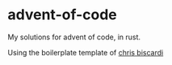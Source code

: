 # advent-of-code

My solutions for advent of code, in rust.

Using the boilerplate template of [chris biscardi](https://github.com/ChristopherBiscardi/advent-of-code)